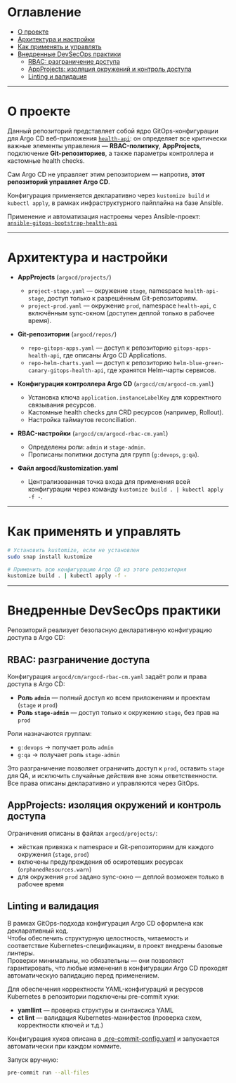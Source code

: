 # Оглавление

- [О проекте](#о-проекте)  
- [Архитектура и настройки](#архитектура-и-настройки)  
- [Как применять и управлять](#как-применять-и-управлять)  
- [Внедренные DevSecOps практики](#внедренные-devsecops-практики)  
  - [RBAC: разграничение доступа](#rbac-разграничение-доступа)  
  - [AppProjects: изоляция окружений и контроль доступа](#appprojects-изоляция-окружений-и-контроль-доступа)
  - [Linting и валидация](#linting-и-валидация)

---

# О проекте

Данный репозиторий представляет собой ядро GitOps-конфигурации для Argo CD веб-приложения [`health-api`](https://github.com/vikgur/health-api-for-microservice-stack): он определяет все критически важные элементы управления — **RBAC-политику**, **AppProjects**, подключение **Git-репозиториев**, а также параметры контроллера и кастомные health checks.

Сам Argo CD не управляет этим репозиторием — напротив, **этот репозиторий управляет Argo CD**.  

Конфигурация применяется декларативно через `kustomize build` и `kubectl apply`, в рамках инфраструктурного пайплайна на базе Ansible.

Применение и автоматизация настроены через Ansible-проект:  
[`ansible-gitops-bootstrap-health-api`](https://github.com/vikgur/ansible-gitops-bootstrap-health-api)

---

# Архитектура и настройки

* **AppProjects** (`argocd/projects/`)

  * `project-stage.yaml` — окружение `stage`, namespace `health-api-stage`, доступ только к разрешённым Git-репозиториям.
  * `project-prod.yaml` — окружение `prod`, namespace `health-api`, с включённым sync-окном (доступен деплой только в рабочее время).

* **Git-репозитории** (`argocd/repos/`)

  * `repo-gitops-apps.yaml` — доступ к репозиторию `gitops-apps-health-api`, где описаны Argo CD Applications.
  * `repo-helm-charts.yaml` — доступ к репозиторию `helm-blue-green-canary-gitops-health-api`, где хранятся Helm-чарты сервисов.

* **Конфигурация контроллера Argo CD** (`argocd/cm/argocd-cm.yaml`)

  * Установка ключа `application.instanceLabelKey` для корректного связывания ресурсов.
  * Кастомные health checks для CRD ресурсов (например, Rollout).
  * Настройка таймаутов reconciliation.

* **RBAC-настройки** (`argocd/cm/argocd-rbac-cm.yaml`)

  * Определены роли: `admin` и `stage-admin`.
  * Прописаны политики доступа для групп (`g:devops`, `g:qa`).

* **Файл argocd/kustomization.yaml**

  * Централизованная точка входа для применения всей конфигурации через команду `kustomize build . | kubectl apply -f -`.

---

# Как применять и управлять

```bash
# Установить kustomize, если не установлен
sudo snap install kustomize

# Применить всю конфигурацию Argo CD из этого репозитория
kustomize build . | kubectl apply -f -
```

---

# Внедренные DevSecOps практики

Репозиторий реализует безопасную декларативную конфигурацию доступа в Argo CD:

## RBAC: разграничение доступа

Конфигурация `argocd/cm/argocd-rbac-cm.yaml` задаёт роли и права доступа в Argo CD:

- **Роль `admin`** — полный доступ ко всем приложениям и проектам (`stage` и `prod`)
- **Роль `stage-admin`** — доступ только к окружению `stage`, без прав на `prod`

Роли назначаются группам:

- `g:devops` → получает роль `admin`
- `g:qa` → получает роль `stage-admin`

Это разграничение позволяет ограничить доступ к `prod`, оставить `stage` для QA, и исключить случайные действия вне зоны ответственности. Все права описаны декларативно и управляются через GitOps.

## AppProjects: изоляция окружений и контроль доступа

Ограничения описаны в файлах `argocd/projects/`:

- жёсткая привязка к namespace и Git-репозиториям для каждого окружения (`stage`, `prod`)
- включены предупреждения об осиротевших ресурсах (`orphanedResources.warn`)
- для окружения `prod` задано sync-окно — деплой возможен только в рабочее время

## Linting и валидация

В рамках GitOps-подхода конфигурация Argo CD оформлена как декларативный код.  
Чтобы обеспечить структурную целостность, читаемость и соответствие Kubernetes-спецификациям, в проект внедрены базовые линтеры.  
Проверки минимальны, но обязательны — они позволяют гарантировать, что любые изменения в конфигурации Argo CD проходят автоматическую валидацию перед применением.

Для обеспечения корректности YAML-конфигураций и ресурсов Kubernetes в репозитории подключены pre-commit хуки:

- **yamllint** — проверка структуры и синтаксиса YAML
- **ct lint** — валидация Kubernetes-манифестов (проверка схем, корректности ключей и т.д.)

Конфигурация хуков описана в [.pre-commit-config.yaml](./.pre-commit-config.yaml) и запускается автоматически при каждом коммите.

Запуск вручную:

```bash
pre-commit run --all-files
```

